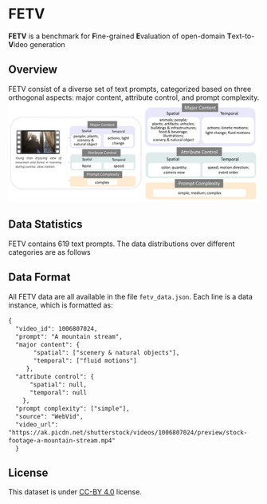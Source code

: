 # FETV

**FETV** is a benchmark for **F**ine-grained **E**valuation of open-domain **T**ext-to-**V**ideo generation

## Overview
FETV consist of a diverse set of text prompts, categorized based on three orthogonal aspects: major content, attribute control, and prompt complexity.
![](./Figures/categorization.png)

## Data Statistics
FETV contains 619 text prompts. The data distributions over different categories are as follows

## Data Format
All FETV data are all available in the file `fetv_data.json`. Each line is a data instance, which is formatted as:
```
{
  "video_id": 1006807024, 
  "prompt": "A mountain stream", 
  "major content": {
       "spatial": ["scenery & natural objects"], 
       "temporal": ["fluid motions"]
     }, 
  "attribute control": {
      "spatial": null, 
      "temporal": null
    }, 
  "prompt complexity": ["simple"], 
  "source": "WebVid", 
  "video_url": "https://ak.picdn.net/shutterstock/videos/1006807024/preview/stock-footage-a-mountain-stream.mp4"
  }
```

## License
This dataset is under [CC-BY 4.0](https://creativecommons.org/licenses/by/4.0/) license.
